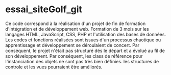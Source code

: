 # essai_siteGolf_git
Ce code correspond à la réalisation d'un projet de fin de formation d'intégration et de développement web. Formation de 3 mois sur les langages HTML, JavaScript, CSS, PHP et l'utilisation des bases de données. 
Les codes et fonctions réalisées sont issues d'un processus chaotique ou apprentissage et développement se déroulaient de concert. Par conséquent, le projet n'était pas structuré dés le départ et a évolué au fil de son développement.
Par conséquent, les class de référence pour l'instanciation des objets ne sont pas très bien définies. les structures de controle et les vues pourraient être améliorés. 